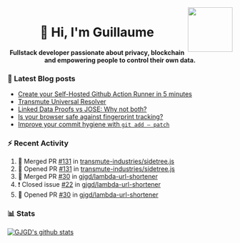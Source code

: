 <img align='right' src='https://user-images.githubusercontent.com/5713670/87202985-820dcb80-c2b6-11ea-9f56-7ec461c497c3.gif' width='100"'>

<h1 align="center">👋 Hi, I'm Guillaume</h1>
<h4 align="center">Fullstack developer passionate about privacy, blockchain and empowering people to control their own data.

### 📝 Latest Blog posts

<!-- BLOG-POST-LIST:START -->
- [Create your Self-Hosted Github Action Runner in 5 minutes](https://medium.com/@gjgd/create-your-self-hosted-github-action-runner-in-5-minutes-a9eff615edc4?source=rss-35e0d58bf235------2)
- [Transmute Universal Resolver](https://medium.com/transmute-techtalk/transmute-universal-resolver-b6c8509858f?source=rss-35e0d58bf235------2)
- [Linked Data Proofs vs JOSE: Why not both?](https://medium.com/transmute-techtalk/linked-data-proofs-vs-jose-why-not-both-1594393418cc?source=rss-35e0d58bf235------2)
- [Is your browser safe against fingerprint tracking?](https://medium.com/@gjgd/is-your-browser-safe-against-fingerprint-tracking-6126952b805b?source=rss-35e0d58bf235------2)
- [Improve your commit hygiene with `git add — patch`](https://medium.com/transmute-techtalk/improve-your-commit-hygiene-with-git-add-patch-3b7dd9c117c4?source=rss-35e0d58bf235------2)
<!-- BLOG-POST-LIST:END -->

### :zap: Recent Activity

<!--START_SECTION:activity-->
1. 🎉 Merged PR [#131](https://github.com/transmute-industries/sidetree.js/pull/131) in [transmute-industries/sidetree.js](https://github.com/transmute-industries/sidetree.js)
2. 💪 Opened PR [#131](https://github.com/transmute-industries/sidetree.js/pull/131) in [transmute-industries/sidetree.js](https://github.com/transmute-industries/sidetree.js)
3. 🎉 Merged PR [#30](https://github.com/gjgd/lambda-url-shortener/pull/30) in [gjgd/lambda-url-shortener](https://github.com/gjgd/lambda-url-shortener)
4. ❗️ Closed issue [#22](https://github.com/gjgd/lambda-url-shortener/issues/22) in [gjgd/lambda-url-shortener](https://github.com/gjgd/lambda-url-shortener)
5. 💪 Opened PR [#30](https://github.com/gjgd/lambda-url-shortener/pull/30) in [gjgd/lambda-url-shortener](https://github.com/gjgd/lambda-url-shortener)
<!--END_SECTION:activity-->

### 📊 Stats

[![GJGD's github stats](https://github-readme-stats.vercel.app/api?username=gjgd&count_private=true&show_icons=true&custom_title=My%20Github%20Stats)](https://github.com/anuraghazra/github-readme-stats)
